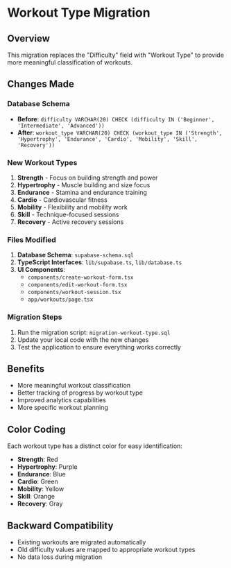 # Workout Type Migration

## Overview
This migration replaces the "Difficulty" field with "Workout Type" to provide more meaningful classification of workouts.

## Changes Made

### Database Schema
- **Before**: `difficulty VARCHAR(20) CHECK (difficulty IN ('Beginner', 'Intermediate', 'Advanced'))`
- **After**: `workout_type VARCHAR(20) CHECK (workout_type IN ('Strength', 'Hypertrophy', 'Endurance', 'Cardio', 'Mobility', 'Skill', 'Recovery'))`

### New Workout Types
1. **Strength** - Focus on building strength and power
2. **Hypertrophy** - Muscle building and size focus
3. **Endurance** - Stamina and endurance training
4. **Cardio** - Cardiovascular fitness
5. **Mobility** - Flexibility and mobility work
6. **Skill** - Technique-focused sessions
7. **Recovery** - Active recovery sessions

### Files Modified
1. **Database Schema**: `supabase-schema.sql`
2. **TypeScript Interfaces**: `lib/supabase.ts`, `lib/database.ts`
3. **UI Components**: 
   - `components/create-workout-form.tsx`
   - `components/edit-workout-form.tsx`
   - `components/workout-session.tsx`
   - `app/workouts/page.tsx`

### Migration Steps
1. Run the migration script: `migration-workout-type.sql`
2. Update your local code with the new changes
3. Test the application to ensure everything works correctly

## Benefits
- More meaningful workout classification
- Better tracking of progress by workout type
- Improved analytics capabilities
- More specific workout planning

## Color Coding
Each workout type has a distinct color for easy identification:
- **Strength**: Red
- **Hypertrophy**: Purple  
- **Endurance**: Blue
- **Cardio**: Green
- **Mobility**: Yellow
- **Skill**: Orange
- **Recovery**: Gray

## Backward Compatibility
- Existing workouts are migrated automatically
- Old difficulty values are mapped to appropriate workout types
- No data loss during migration 